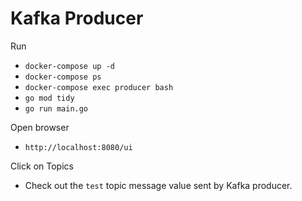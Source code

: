 # Kafka Producer

Run
- `docker-compose up -d`
- `docker-compose ps`
- `docker-compose exec producer bash`
- `go mod tidy`
- `go run main.go`

Open browser
- `http://localhost:8080/ui`

Click on Topics
- Check out the `test` topic message value sent by Kafka producer.
